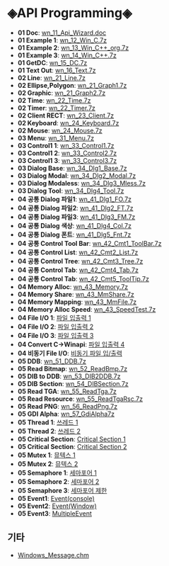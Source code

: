 # ◈API Programming◈

- **01 Doc**: [wn_11_Api_Wizard.doc](https://github.com/3dapi/bs04_win/raw/master/bs04_win_Api_Wizard.doc)
- **01 Example 1**: [wn_12_Win_C.7z](https://github.com/3dapi/bs04_win/raw/master/wn_12_Win_C.7z)
- **01 Example 2**: [wn_13_Win_C++_org.7z](https://github.com/3dapi/bs04_win/raw/master/wn_13_Win_C++_org.7z)
- **01 Example 3**: [wn_14_Win_C++.7z](https://github.com/3dapi/bs04_win/raw/master/wn_14_Win_C++.7z)
- **01 GetDC**: [wn_15_DC.7z](https://github.com/3dapi/bs04_win/raw/master/wn_15_DC.7z)
- **01 Text Out**: [wn_16_Text.7z](https://github.com/3dapi/bs04_win/raw/master/wn_16_Text.7z)
- **02 Line**: [wn_21_Line.7z](https://github.com/3dapi/bs04_win/raw/master/wn_21_Line.7z)
- **02 Ellipse,Polygon**: [wn_21_Graph1.7z](https://github.com/3dapi/bs04_win/raw/master/wn_21_Graph1.7z)
- **02 Graphic**: [wn_21_Graph2.7z](https://github.com/3dapi/bs04_win/raw/master/wn_21_Graph2.7z)
- **02 Time**: [wn_22_Time.7z](https://github.com/3dapi/bs04_win/raw/master/wn_22_Time.7z)
- **02 Timer**: [wn_22_Timer.7z](https://github.com/3dapi/bs04_win/raw/master/wn_22_Timer.7z)
- **02 Client RECT**: [wn_23_Client.7z](https://github.com/3dapi/bs04_win/raw/master/wn_23_Client.7z)
- **02 Keyboard**: [wn_24_Keyboard.7z](https://github.com/3dapi/bs04_win/raw/master/wn_24_Keyboard.7z)
- **02 Mouse**: [wn_24_Mouse.7z](https://github.com/3dapi/bs04_win/raw/master/wn_24_Mouse.7z)
- **03 Menu**: [wn_31_Menu.7z](https://github.com/3dapi/bs04_win/raw/master/wn_31_Menu.7z)
- **03 Control1 1**: [wn_33_Control1.7z](https://github.com/3dapi/bs04_win/raw/master/wn_33_Control1.7z)
- **03 Control1 2**: [wn_33_Control2.7z](https://github.com/3dapi/bs04_win/raw/master/wn_33_Control2.7z)
- **03 Control1 3**: [wn_33_Control3.7z](https://github.com/3dapi/bs04_win/raw/master/wn_33_Control3.7z)
- **03 Dialog Base**: [wn_34_Dlg1_Base.7z](https://github.com/3dapi/bs04_win/raw/master/wn_34_Dlg1_Base.7z)
- **03 Dialog Modal**: [wn_34_Dlg2_Modal.7z](https://github.com/3dapi/bs04_win/raw/master/wn_34_Dlg2_Modal.7z)
- **03 Dialog Modaless**: [wn_34_Dlg3_Mless.7z](https://github.com/3dapi/bs04_win/raw/master/wn_34_Dlg3_Mless.7z)
- **03 Dialog Tool**: [wn_34_Dlg4_Tool.7z](https://github.com/3dapi/bs04_win/raw/master/wn_34_Dlg4_Tool.7z)
- **04 공통 Dialog 파일1**: [wn_41_Dlg1_FO.7z](https://github.com/3dapi/bs04_win/raw/master/wn_41_Dlg1_FO.7z)
- **04 공통 Dialog 파일2**: [wn_41_Dlg2_FT.7z](https://github.com/3dapi/bs04_win/raw/master/wn_41_Dlg2_FT.7z)
- **04 공통 Dialog 파일3**: [wn_41_Dlg3_FM.7z](https://github.com/3dapi/bs04_win/raw/master/wn_41_Dlg3_FM.7z)
- **04 공통 Dialog 색상**: [wn_41_Dlg4_Col.7z](https://github.com/3dapi/bs04_win/raw/master/wn_41_Dlg4_Col.7z)
- **04 공통 Dialog 폰트**: [wn_41_Dlg5_Fnt.7z](https://github.com/3dapi/bs04_win/raw/master/wn_41_Dlg5_Fnt.7z)
- **04 공통 Control Tool Bar**: [wn_42_Cmt1_ToolBar.7z](https://github.com/3dapi/bs04_win/raw/master/wn_42_Cmt1_ToolBar.7z)
- **04 공통 Control List**: [wn_42_Cmt2_List.7z](https://github.com/3dapi/bs04_win/raw/master/wn_42_Cmt2_List.7z)
- **04 공통 Control Tree**: [wn_42_Cmt3_Tree.7z](https://github.com/3dapi/bs04_win/raw/master/wn_42_Cmt3_Tree.7z)
- **04 공통 Control Tab**: [wn_42_Cmt4_Tab.7z](https://github.com/3dapi/bs04_win/raw/master/wn_42_Cmt4_Tab.7z)
- **04 공통 Control Tab**: [wn_42_Cmt5_ToolTip.7z](https://github.com/3dapi/bs04_win/raw/master/wn_42_Cmt5_ToolTip.7z)
- **04 Memory Alloc**: [wn_43_Memory.7z](https://github.com/3dapi/bs04_win/raw/master/wn_43_Memory.7z)
- **04 Memory Share**: [wn_43_MmShare.7z](https://github.com/3dapi/bs04_win/raw/master/wn_43_MmShare.7z)
- **04 Memory Mapping**: [wn_43_MmFile.7z](https://github.com/3dapi/bs04_win/raw/master/wn_43_MmFile.7z)
- **04 Memory Alloc Speed**: [wn_43_SpeedTest.7z](https://github.com/3dapi/bs04_win/raw/master/wn_43_SpeedTest.7z)
- **04 File I/O 1**: [파일 입출력 1](https://github.com/3dapi/bs04_win/raw/master/wn_44_File1.7z)
- **04 File I/O 2**: [파일 입출력 2](https://github.com/3dapi/bs04_win/raw/master/wn_44_File2.7z)
- **04 File I/O 3**: [파일 입출력 3](https://github.com/3dapi/bs04_win/raw/master/wn_44_File3.7z)
- **04 Convert C->Winapi**: [파일 입출력 4](https://github.com/3dapi/bs04_win/raw/master/wn_44_File4.7z)
- **04 비동기 File I/O**: [비동기 파일 입/출력](https://github.com/3dapi/bs04_win/raw/master/wn_44_File5_Async.7z)
- **05 DDB**: [wn_51_DDB.7z](https://github.com/3dapi/bs04_win/raw/master/wn_51_DDB.7z)
- **05 Read Bitmap**: [wn_52_ReadBmp.7z](https://github.com/3dapi/bs04_win/raw/master/wn_52_ReadBmp.7z)
- **05 DIB to DDB**: [wn_53_DIB2DDB.7z](https://github.com/3dapi/bs04_win/raw/master/wn_53_DIB2DDB.7z)
- **05 DIB Section**: [wn_54_DIBSection.7z](https://github.com/3dapi/bs04_win/raw/master/wn_54_DIBSection.7z)
- **05 Read TGA**: [wn_55_ReadTga.7z](https://github.com/3dapi/bs04_win/raw/master/wn_55_ReadTga.7z)
- **05 Read Resource**: [wn_55_ReadTgaRsc.7z](https://github.com/3dapi/bs04_win/raw/master/wn_55_ReadTgaRsc.7z)
- **05 Read PNG**: [wn_56_ReadPng.7z](https://github.com/3dapi/bs04_win/raw/master/wn_56_ReadPng.7z)
- **05 GDI Alpha**: [wn_57_GdiAlpha7z](https://github.com/3dapi/bs04_win/raw/master/wn_57_GdiAlpha.7z)
- **05 Thread	1**: [쓰레드 1](https://github.com/3dapi/bs04_win/raw/master/wn_61_Thread1.7z)
- **05 Thread	2**: [쓰레드 2](https://github.com/3dapi/bs04_win/raw/master/wn_61_Thread2.7z)
- **05 Critical Section**: [Critical Section 1](https://github.com/3dapi/bs04_win/raw/master/wn_62_CrtSct1.7z)
- **05 Critical Section**: [Critical Section 2](https://github.com/3dapi/bs04_win/raw/master/wn_62_CrtSct2.7z)
- **05 Mutex	1**: [뮤텍스 1](https://github.com/3dapi/bs04_win/raw/master/wn_63_Mutex1.7z)
- **05 Mutex	2**: [뮤텍스 2](https://github.com/3dapi/bs04_win/raw/master/wn_63_Mutex2.7z)
- **05 Semaphore	1**: [세마포어 1](https://github.com/3dapi/bs04_win/raw/master/wn_64_Sema1.7z)
- **05 Semaphore	2**: [세마포어 2](https://github.com/3dapi/bs04_win/raw/master/wn_64_Sema2_Mutex.7z)
- **05 Semaphore	3**: [세마포어 제한](https://github.com/3dapi/bs04_win/raw/master/wn_64_Sema3_Limit.7z)
- **05 Event1**: [Event(console)](https://github.com/3dapi/bs04_win/raw/master/wn_65_Event1.7z)
- **05 Event2**: [Event(Window)](https://github.com/3dapi/bs04_win/raw/master/wn_65_Event2.7z)
- **05 Event3**: [MultipleEvent](https://github.com/3dapi/bs04_win/raw/master/wn_65_Event3.7z)

## 기타
- [Windows_Message.chm](https://github.com/3dapi/bs04_win/raw/master/wn_Message.chm)